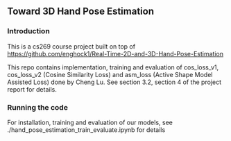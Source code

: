 ## Toward 3D Hand Pose Estimation

### Introduction
This is a cs269 course project built on top of https://github.com/enghock1/Real-Time-2D-and-3D-Hand-Pose-Estimation

This repo contains implementation, training and evaluation of cos_loss_v1, cos_loss_v2 (Cosine Similarity Loss) and 
asm_loss (Active Shape Model Assisted Loss) done by Cheng Lu. See section 3.2, section 4 of the project report for 
details.

### Running the code
For installation, training and evaluation of our models, see ./hand_pose_estimation_train_evaluate.ipynb for details
